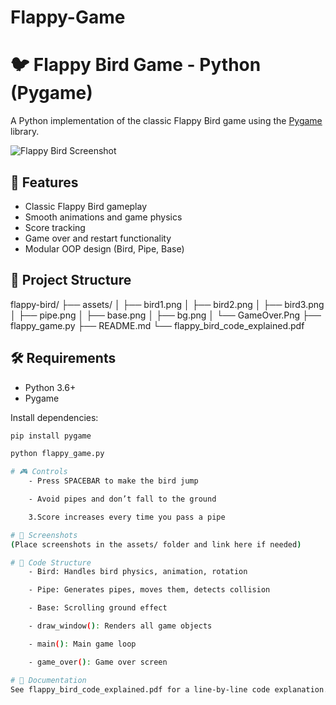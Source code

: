 # Flappy-Game
# 🐦 Flappy Bird Game - Python (Pygame)

A Python implementation of the classic Flappy Bird game using the [Pygame](https://www.pygame.org/) library.

![Flappy Bird Screenshot](assets/preview.png)

## 🚀 Features

- Classic Flappy Bird gameplay
- Smooth animations and game physics
- Score tracking
- Game over and restart functionality
- Modular OOP design (Bird, Pipe, Base)

## 📁 Project Structure

flappy-bird/
├── assets/
│ ├── bird1.png
│ ├── bird2.png
│ ├── bird3.png
│ ├── pipe.png
│ ├── base.png
│ ├── bg.png
│ └── GameOver.Png
├── flappy_game.py
├── README.md
└── flappy_bird_code_explained.pdf


## 🛠 Requirements

- Python 3.6+
- Pygame

Install dependencies:

```bash
pip install pygame

python flappy_game.py

# 🎮 Controls
    - Press SPACEBAR to make the bird jump

    - Avoid pipes and don’t fall to the ground

    3.Score increases every time you pass a pipe

# 📸 Screenshots
(Place screenshots in the assets/ folder and link here if needed)

# 🧠 Code Structure
    - Bird: Handles bird physics, animation, rotation

    - Pipe: Generates pipes, moves them, detects collision

    - Base: Scrolling ground effect

    - draw_window(): Renders all game objects

    - main(): Main game loop

    - game_over(): Game over screen

# 📄 Documentation
See flappy_bird_code_explained.pdf for a line-by-line code explanation.
